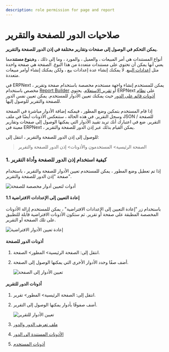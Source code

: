 ```yaml
---
description: role permission for page and report
---
```


# صلاحيات الدور للصفحة والتقرير

**يمكن التحكم في الوصول إلى صفحات وتقارير مختلفة في إذن الدور للصفحة والتقرير.**

أنواع المستندات هي أمر المبيعات ، والعميل ، والمورد ، وما إلى ذلك ، وهي**نوع مستند**مما يعني أنها يمكن أن تحتوي على مستندات متعددة من هذا النوع. الصفحة هي صفحة واحدة مثل [إعدادات البيع](https://docs.erpnext.com/docs/v13/user/manual/en/selling/selling-settings). لا يمكنك إنشاء عدة إعدادات بيع ، ولكن يمكنك إنشاء أوامر مبيعات متعددة.

في ERPNext ، يمكن للمستخدم إنشاء واجهة مستخدم مخصصة باستخدام صفحة وتقرير مخصص باستخدام [Report Builder](https://docs.erpnext.com/docs/v13/user/videos/learn/report-builder.html) أو [تقرير الاستعلام](https://frappe.io/docs/v13/user/en/guides/reports-and-printing/how-to-make-query-report). يحتوي ERPNext على [نظام أذونات قائم على الدور](https://docs.erpnext.com/docs/v13/user/manual/en/setting-up/users-and-permissions/role-based-permissions) حيث يمكنك تعيين الأدوار للمستخدم. يمكن تعيين نفس الدور للصفحة والتقرير للوصول إليها.

إذا قام المستخدم بتمكين وضع المطور ، فيمكنه إضافة الأدوار مباشرة في الصفحة وسجل التقرير. في هذه الحالة ، ستنعكس الأذونات أيضًا في ملف JSON للصفحة / التقرير. ضع في اعتبارك أنك تريد تقييد الأدوار التي يمكنها الوصول إلى صفحات وتقارير معينة في ERPNext ، يمكن القيام بذلك عبر إذن الدور للصفحة والتقرير.

للوصول إلى إذن الدور للصفحة والتقرير ، انتقل إلى:

> الصفحة الرئيسية> المستخدمون والأذونات> إذن الدور للصفحة والتقرير

### 1. كيفية استخدام إذن الدور للصفحة وأداة التقرير

إذا تم تعطيل وضع المطور ، يمكن للمستخدم تعيين الأدوار للصفحة والتقرير ، باستخدام صفحة "إذن الدور للصفحة والتقرير".

![أدوات لتعيين أدوار مخصصة للصفحة](https://docs.erpnext.com/files/role-permission-for-page-and-report.png)

#### 1.1 إعادة التعيين إلى الإعدادات الافتراضية

باستخدام زر "إعادة التعيين إلى الإعدادات الافتراضية" ، يمكن للمستخدم إزالة الأذونات المخصصة المطبقة على صفحة أو تقرير. ثم ستكون الأذونات الافتراضية قابلة للتطبيق على تلك الصفحة أو التقرير.

![إعادة تعيين الأدوار الافتراضية](https://docs.erpnext.com/files/reset-roles-permission-for-page-report.png)

#### أذونات الدور للصفحة

1. انتقل إلى: الصفحة الرئيسية> المطور> الصفحة.
2.  أضف صفًا وحدد الأدوار الأخرى التي يمكنها الوصول إلى الصفحة.

    ![تعيين الأدوار إلى الصفحة](https://docs.erpnext.com/files/roles-for-page.png)

#### أذونات الدور للتقرير

1. انتقل إلى: الصفحة الرئيسية> المطور> تقرير.
2.  أضف صفوفًا بأدوار يمكنها الوصول إلى التقرير.

    ![تعيين الأدوار للتقرير](https://docs.erpnext.com/files/roles-for-report.png)
3. [ملف تعريف الدور والدور](https://docs.erpnext.com/docs/v13/user/manual/en/setting-up/users-and-permissions/role-and-role-profile)
4. [الأذونات المستندة إلى الدور](https://docs.erpnext.com/docs/v13/user/manual/en/setting-up/users-and-permissions/role-based-permissions)
5. [أذونات المستخدم](https://docs.erpnext.com/docs/v13/user/manual/en/setting-up/users-and-permissions/user-permissions)
